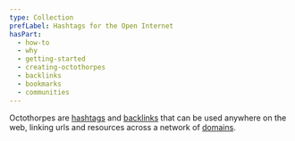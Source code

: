 ```yaml
---
type: Collection
prefLabel: Hashtags for the Open Internet
hasPart:
  - how-to
  - why
  - getting-started
  - creating-octothorpes
  - backlinks
  - bookmarks
  - communities
---
```


Octothorpes are [hashtags](/~) and [backlinks](/>) that can be used anywhere on the web, linking urls and resources across a network of [domains](/domains).
